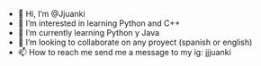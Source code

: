 - 👋 Hi, I’m @Jjuanki
- 👀 I’m interested in learning Python and C++
- 🌱 I’m currently learning Python y Java
- 💞️ I’m looking to collaborate on any proyect (spanish or english) 
- 📫 How to reach me send me a message to my ig: jjjuanki

<!---
Jjuanki/Jjuanki is a ✨ special ✨ repository because its `README.md` (this file) appears on your GitHub profile.
You can click the Preview link to take a look at your changes.
--->
